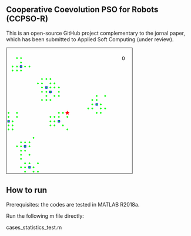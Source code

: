 
## Cooperative Coevolution PSO for Robots (CCPSO-R)

This is an open-source GitHub project complementary to the jornal paper, 
which has been submitted to Applied Soft Computing (under review).

![Alt Text](https://github.com/LijunSun90/pursuitCCPSO_R/blob/master/data/D201901231837_pursuit/n_robots_8_prey_linear%5C_smart_seed_1.gif)

## How to run
Prerequisites: the codes are tested in MATLAB R2018a.

Run the following m file directly:

cases_statistics_test.m
